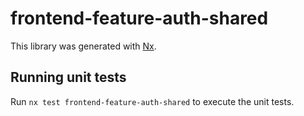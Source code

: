 # frontend-feature-auth-shared

This library was generated with [Nx](https://nx.dev).

## Running unit tests

Run `nx test frontend-feature-auth-shared` to execute the unit tests.
